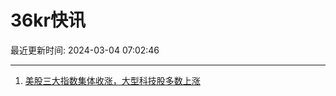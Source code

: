 # 36kr快讯

最近更新时间: 2024-03-04 07:02:46

--- 
1. [美股三大指数集体收涨，大型科技股多数上涨](https://www.36kr.com/newsflashes/2673959067530756) 
